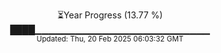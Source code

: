 <p align="center">
⏳Year Progress (13.77 %)<br>
████▁▁▁▁▁▁▁▁▁▁▁▁▁▁▁▁▁▁▁▁▁▁▁▁▁▁ <br>
<sub>Updated: Thu, 20 Feb 2025 06:03:32 GMT</sub>
</p>

